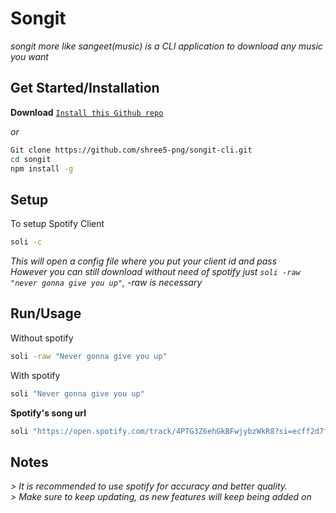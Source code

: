 # Songit <br>
*songit more like sangeet(music) is a CLI application to download any music you want*<br>

## Get Started/Installation

**Download**
[`Install this Github repo`](https://github.com/shree5-png/songit-cli.git)<br>


*or*

```sh
Git clone https://github.com/shree5-png/songit-cli.git
cd songit
npm install -g
```

## Setup

To setup Spotify Client

```sh
soli -c
```

*This will open a config file where you put your client id and pass*<br>
*However you can still download without need of spotify just `soli -raw "never gonna give you up"`, -raw is necessary*<br>

## Run/Usage

Without spotify

```sh
soli -raw "Never gonna give you up"
```

With spotify

```sh
soli "Never gonna give you up"
```

**Spotify's song url**
```sh
soli "https://open.spotify.com/track/4PTG3Z6ehGkBFwjybzWkR8?si=ecff2d7fb8c74936"
```


## Notes

*> It is recommended to use spotify for accuracy and better quality.*<br>
*> Make sure to keep updating, as new features will keep being added on*




